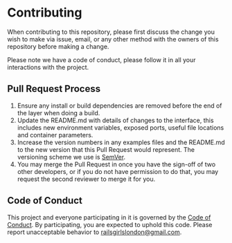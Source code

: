 # Contributing

When contributing to this repository, please first discuss the change you wish to make via issue,
email, or any other method with the owners of this repository before making a change. 

Please note we have a code of conduct, please follow it in all your interactions with the project.

## Pull Request Process

1. Ensure any install or build dependencies are removed before the end of the layer when doing a 
   build.
2. Update the README.md with details of changes to the interface, this includes new environment 
   variables, exposed ports, useful file locations and container parameters.
3. Increase the version numbers in any examples files and the README.md to the new version that this
   Pull Request would represent. The versioning scheme we use is [SemVer][semver].
4. You may merge the Pull Request in once you have the sign-off of two other developers, or if you 
   do not have permission to do that, you may request the second reviewer to merge it for you.

## Code of Conduct

This project and everyone participating in it is governed by the [Code of Conduct][codeofconduct]. By participating, you are expected to uphold this code. Please report unacceptable behavior to [railsgirlslondon@gmail.com][email].

[codeofconduct]: ../CODE_OF_CONDUCT.md 
[semver]: http://semver.org/
[email]: mailto:railsgirlslondon@gmail.com

